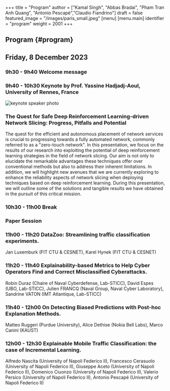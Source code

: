 +++
title = "Program"
author = ["Kamal Singh", "Abbas Bradai", "Pham Tran Anh Quang", "Antonio Pescapè","Claudio Fiandrino"]
draft = false
featured_image = "/images/paris_small.jpeg"
[menu]
  [menu.main]
    identifier = "program"
    weight = 2001
+++

## Program {#program}

## Friday, 8 December 2023

 ### 9h30 - 9h40    Welcome message 

 ### 9h40 - 10h30   Keynote by Prof. Yassine Hadjadj-Aoul, University of Rennes, France
 
 ![keynote speaker photo](/images/Yassine-photo.png)

 ### The Quest for Safe Deep Reinforcement Learning-driven Network Slicing: Progress, Pitfalls and Potential
 The quest for the efficient and autonomous placement of network services is crucial to progressing towards a fully
automated network, commonly referred to as a "zero-touch network". In this presentation, we focus on the results of our
research into exploiting the potential of deep reinforcement learning strategies in the field of network slicing. Our aim is not
only to elucidate the remarkable advantages these techniques offer over conventional methods but also to address their
inherent limitations. In addition, we will highlight new avenues that we are currently exploring to enhance the reliability
aspects of network slicing when deploying techniques based on deep reinforcement learning. During this presentation, we will
outline some of the solutions and tangible results we have obtained in the pursuit of this critical mission.

 ### 10h30 - 11h00  Break 

 ### Paper Session
 ### 11h00 - 11h20 DataZoo: Streamlining traffic classification experiments. 
 Jan Luxemburk (FIT CTU & CESNET), Karel Hynek (FIT CTU & CESNET)

 ### 11h20 - 11h40 Explainability-based Metrics to Help Cyber Operators Find and Correct Misclassified Cyberattacks.
 Robin Duraz (Chaire of Naval Cyberdefense, Lab-STICC), David Espes (UBO, Lab-STICC), 
 Julien FRANCQ (Naval Group, Naval Cyber Laboratory), Sandrine VATON (IMT Atlantique, Lab-STICC)

 ### 11h40 - 12h00 On Detecting Biased Predictions with Post-hoc Explanation Methods. 
 Matteo Ruggeri (Purdue University), Alice Dethise (Nokia Bell Labs), Marco Canini (KAUST)

 ### 12h00 - 12h30 Explainable Mobile Traffic Classification: the case of Incremental Learning. 
 Alfredo Nascita (University of Napoli Federico II), Francesco Cerasuolo (University of Napoli Federico II), 
 Giuseppe Aceto (University of Napoli Federico II), Domenico Ciuonzo (University of Napoli Federico II), 
 Valerio Persico (University of Napoli Federico II), Antonio Pescapé (University of Napoli Federico II)
